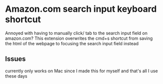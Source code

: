 # Amazon.com search input keyboard shortcut

Annoyed with having to manually click/ tab to the search input field on amazon.com? This extension overwrites the cmd+s shortcut from saving the html of the webpage to focusing the search input field instead


## Issues

currently only works on Mac since I made this for myself and that's all I use these days